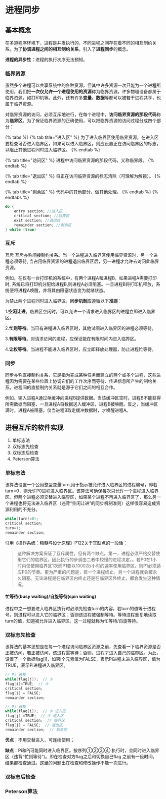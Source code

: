 # 进程同步

## 基本概念

在多道程序环境下，进程是并发执行的，不同进程之间存在着不同的相互制约关系。为了**协调进程之间的相互制约关系**，引入了**进程同步**的概念。

**进程的异步性**：进程的执行次序无法预知。

### 临界资源

虽然多个进程可以共享系统中的各种资源，但其中许多资源一次只能为一个进程所使用，我们把**一次仅允许一个进程使用的资源**称为临界资源。许多物理设备都属于临界资源，如打印机等。此外，还有许多**变量、数据**等都可以被若干进程共享，也属于临界资源。

对临界资源的访问，必须互斥地进行，在每个进程中，**访问临界资源的那段代码**称为**临界区**。为了保证临界资源的正确使用，可以把临界资源的访问过程分成四个部分：

{% tabs %}
{% tab title="进入区" %}
为了进入临界区使用临界资源，在进入区要检查可否进入临界区，如果可以进入临界区，则应设置正在访问临界区的标志，以阻止其他进程同时进入临界区。
{% endtab %}

{% tab title="访问区" %}
进程中访问临界资源的那段代码，又称临界段。
{% endtab %}

{% tab title="退出区" %}
将正在访问临界资源的标志清除（可理解为解锁）。
{% endtab %}

{% tab title="剩余区" %}
代码中的其他部分，做其他处理。
{% endtab %}
{% endtabs %}

```c
do {
    entry section; //进入区
    critical section; //临界区
    exit section; //退出区
    remainder section; //剩余区
} while (true)
```

### 互斥

互斥 互斥亦称间接制约关系。当一个进程进入临界区使用临界资源时，另一个进程必须等待, 当占用临界资源的进程退出临界区后，另一进程才允许去访问此临界资源。

例如，在仅有一台打印机的系统中，有两个进程A和进程B，如果进程A需要打印时, 系统已将打印机分配给进程B,则进程A必须阻塞。一旦进程B将打印机释放，系统便将进程A唤醒，并将其由阻塞状态变为就绪状态。 

为禁止两个进程同时进入临界区，**同步机制**应遵循以下**准则**：

1.**空闲让进**。临界区空闲时，可以允许一个请求进入临界区的进程立即进入临界区。

2.**忙则等待**。当已有进程进入临界区时，其他试图进入临界区的进程必须等待。

3.**有限等待**。对请求访问的进程，应保证能在有限时间内进入临界区。

4.**让权等待**。当进程不能进入临界区时，应立即释放处理器，防止进程忙等待。



### 同步

同步亦称直接制约关系，它是指为完成某种任务而建立的两个或多个进程，这些进程因为需要在某些位置上协调它们的工作次序而等待、传递信息所产生的制约关系。进程间的直接制约关系就是源于它们之间的相互合作。

例如，输入进程A通过单缓冲向进程B提供数据。当该缓冲区空时，进程B不能获得所需数据而阻塞，一旦进程A将数据送入缓冲区，进程B被唤醒。反之，当缓冲区满时，进程A被阻塞，仅当进程B取走缓冲数据时，才唤醒进程A。 



## 进程互斥的软件实现

1. 单标志法
2. 双标志先检查
3. 双标志后检查
4. Peterson算法

### 单标志法

该算法设置一个公用整型变量turn,用于指示被允许进入临界区的进程编号，即若turn=0，则允许P0进程进入临界区。该算法可确保每次只允许一个进程进入临界区。但两个进程必须交替进入临界区，如果某个进程不再进入临界区了，那么另一个进程也将无法进入临界区（违背“空闲让进”的同步机制准则）这样很容易造成资源利用的不充分。 

```c
while(turn!=0);
critical section;
turn=1;
remainder section;
```

引用《操作系统：精髓与设计原理》P122关于其缺点的一段话：

> 这种解决方案保证了互斥属性，但有两个缺点。第一，进程必须严格交替使用它们的临界区，因此执行的步调由二者中较慢的进程决定。。若P0在1小时内仅使用临界区1次而P1要以1000次/小时的速率使用临界区，则P1必须适应P0的节奏。更为严重的问题是，若一个进程终止，另一个进程就会被永久阻塞。无论进程是在临界区内终止还是在临界区外终止，都会发生这种情况。

#### 忙等待\(busy waiting\)/自旋等待\(spin waiting\)

进程中之一想要进入临界区执行时必须先检查turn的内容。若turn的值等于进程号，则进程可以进入它的临界区；否则该进程被强制等待。等待进程重复地读取turn的值，知道被允许进入临界区。这一过程就称为忙等待/自旋等待。

### 双标志先检查

该算法的基本思想是在每一个进程访问临界区资源之前，先查看一下临界资源是否正被访问，若正被访问，该进程需等待；否则，进程才进入自己的临界区。为此，设置了一个数据flag\[i\]，如第i个元素值为FALSE，表示Pi进程未进入临界区，值为TRUE，表示Pi进程进入临界区。

```c
// Pi 进程
while(flag[j]);  // ①    
flag[i]=TRUE;  // ③  
critical section;   
flag[i] = FALSE; 
remainder section;

// Pj 进程
while(flag[i]);  // ② 进入区
flag[j] =TRUE;  // ④ 进入区
critical section;  // 临界区
flag[j] = FALSE;  // 退出区
remainder section;  // 剩余区
```

**优点**：不用交替进入，可连续使用；

**缺点**：Pi和Pj可能同时进入临界区。按序列①②③④ 执行时，会同时进入临界区（违背“忙则等待”\)。即在检查对方flag之后和切换自己flag 之前有一段时间，结果都检查通过。这里的问题出在检查和修改操作不能一次进行。

### 双标志后检查



### Peterson算法



